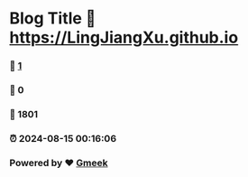# Blog Title :link: https://LingJiangXu.github.io 
### :page_facing_up: [1](https://LingJiangXu.github.io/tag.html) 
### :speech_balloon: 0 
### :hibiscus: 1801 
### :alarm_clock: 2024-08-15 00:16:06 
### Powered by :heart: [Gmeek](https://github.com/Meekdai/Gmeek)
